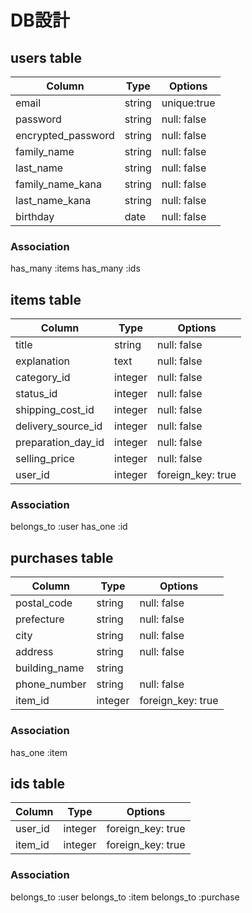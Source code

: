 # DB設計

## users table

| Column                  | Type                | Options                 |
|-------------------------|---------------------|-------------------------|
| email                   | string              | unique:true             |
| password                | string              | null: false             |
| encrypted_password      | string              | null: false             |
| family_name             | string              | null: false             |
| last_name               | string              | null: false             |
| family_name_kana        | string              | null: false             |
| last_name_kana          | string              | null: false             |
| birthday                | date                | null: false             |

### Association
has_many :items
has_many :ids

## items table

| Column             | Type                | Options                 |
|--------------------|---------------------|-------------------------|
| title              | string              | null: false             |
| explanation        | text                | null: false             |
| category_id        | integer             | null: false             |
| status_id          | integer             | null: false             |
| shipping_cost_id   | integer             | null: false             |
| delivery_source_id | integer             | null: false             |
| preparation_day_id | integer             | null: false             |
| selling_price      | integer             | null: false             |
| user_id            | integer             | foreign_key: true       |

### Association
belongs_to :user
has_one :id

## purchases table

| Column             | Type                | Options                 |
|--------------------|---------------------|-------------------------|
| postal_code        | string              | null: false             |
| prefecture         | string              | null: false             |
| city               | string              | null: false             |
| address            | string              | null: false             |
| building_name      | string              |                         |
| phone_number       | string              | null: false             |
| item_id            | integer             | foreign_key: true       |

### Association
has_one :item

## ids table
| Column             | Type                | Options                 |
|--------------------|---------------------|-------------------------|
| user_id            | integer             | foreign_key: true       |
| item_id            | integer             | foreign_key: true       |

### Association
belongs_to :user
belongs_to :item
belongs_to :purchase